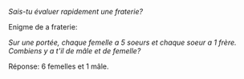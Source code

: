 *Sais-tu évaluer rapidement une fraterie?*

Enigme de a fraterie:

*Sur une portée, chaque femelle a 5 soeurs et chaque soeur a 1 frère. Combiens y a t'il de mâle et de femelle?*

Réponse: 6 femelles et 1 mâle.
